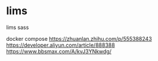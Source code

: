 # lims
lims sass

docker compose 
https://zhuanlan.zhihu.com/p/555388243
https://developer.aliyun.com/article/888388
https://www.bbsmax.com/A/kvJ3YNkwdg/
